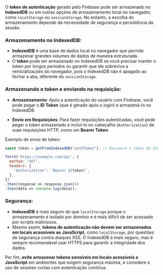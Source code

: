 O **token de autenticação** gerado pelo Firebase pode ser armazenado no **IndexedDB** ou em outras opções de armazenamento local no navegador, como `localStorage` ou `sessionStorage`. No entanto, a escolha do armazenamento depende da necessidade de segurança e persistência da sessão.

### Armazenamento no IndexedDB:

* **IndexedDB** é uma base de dados local no navegador que permite armazenar grandes volumes de dados de maneira estruturada.
* O **token** pode ser armazenado no IndexedDB se você precisar manter o token por longos períodos ou garantir que ele sobreviva a reinicializações do navegador, pois o IndexedDB não é apagado ao fechar a aba, diferente do `sessionStorage`.

### Armazenando o token e enviando na requisição:

* **Armazenamento**: Após a autenticação do usuário com Firebase, você pode pegar o **ID Token** (que é gerado após o login) e armazená-lo no IndexedDB.

* **Envio em Requisições**: Para fazer requisições autenticadas, você pode pegar o token armazenado e incluí-lo no cabeçalho (`Authorization`) de suas requisições HTTP, como um **Bearer Token**.

Exemplo de envio de token:

```javascript
const token = getFromIndexedDB("authToken"); // Recupera o token do IndexedDB

fetch('https://example.com/api', {
  method: 'GET',
  headers: {
    'Authorization': `Bearer ${token}`,
  },
})
.then(response => response.json())
.then(data => console.log(data));
```

### Segurança:

* **IndexedDB** é mais seguro do que `localStorage` porque o armazenamento é isolado por domínio e é mais difícil de ser acessado por scripts maliciosos.
* Mesmo assim, **tokens de autenticação não devem ser armazenados em locais acessíveis ao JavaScript**, como `localStorage`, por questões de segurança contra ataques XSS. O IndexedDB é mais seguro, mas é sempre recomendável usar HTTPS para garantir a integridade dos dados.

Por fim, **evite armazenar tokens sensíveis em locais acessíveis a JavaScript** em ambientes que exigem segurança máxima, e considere o uso de sessões curtas com autenticação contínua.
